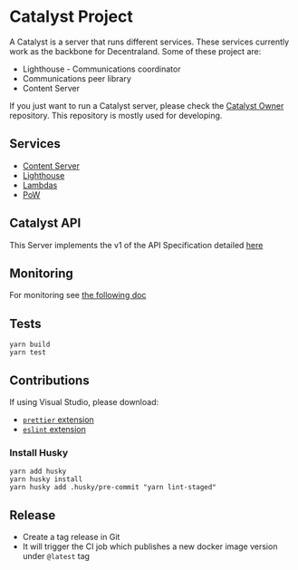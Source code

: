 # Catalyst Project

A Catalyst is a server that runs different services. These services currently work as the backbone for Decentraland. Some of these project are:

- Lighthouse - Communications coordinator
- Communications peer library
- Content Server

If you just want to run a Catalyst server, please check the [Catalyst Owner](https://github.com/decentraland/catalyst-owner) repository. This repository is mostly used for developing.

## Services

- [Content Server](content)
- [Lighthouse](comms)
- [Lambdas](lambdas)
- [PoW](https://github.com/decentraland/pow-authorization-server)

## Catalyst API

This Server implements the v1 of the API Specification detailed [here](https://github.com/decentraland/catalyst-api-specs)

## Monitoring

For monitoring see [the following doc](docs/MONITORING.md)

## Tests

```
yarn build
yarn test
```

## Contributions

If using Visual Studio, please download:

- [`prettier` extension](https://marketplace.visualstudio.com/items?itemName=esbenp.prettier-vscode)
- [`eslint` extension](https://marketplace.visualstudio.com/items?itemName=dbaeumer.vscode-eslint)

### Install Husky

```
yarn add husky
yarn husky install
yarn husky add .husky/pre-commit "yarn lint-staged"
```


## Release

- Create a tag release in Git
- It will trigger the CI job which publishes a new docker image version under `@latest` tag

